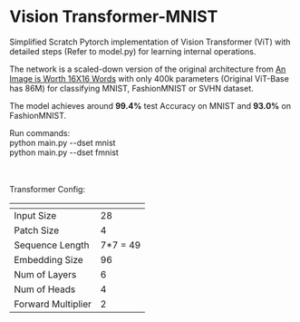 # Vision Transformer-MNIST
Simplified Scratch Pytorch implementation of Vision Transformer (ViT) with detailed steps (Refer to model.py) for learning internal operations.

The network is a scaled-down version of the original architecture from [An Image is Worth 16X16 Words](https://arxiv.org/pdf/2010.11929.pdf) with only 400k parameters (Original ViT-Base has 86M) for classifying MNIST, FashionMNIST or SVHN dataset.

The model achieves around **99.4%** test Accuracy on MNIST and **93.0%** on FashionMNIST.

Run commands: <br>
python main.py --dset mnist <br>
python main.py --dset fmnist

<br><br>
Transformer Config:

 | <!-- -->    | <!-- -->    |
--- | --- | 
Input Size | 28 |
Patch Size | 4 | 
Sequence Length | 7*7 = 49 |
Embedding Size | 96 | 
Num of Layers | 6 | 
Num of Heads | 4 | 
Forward Multiplier | 2 | 
